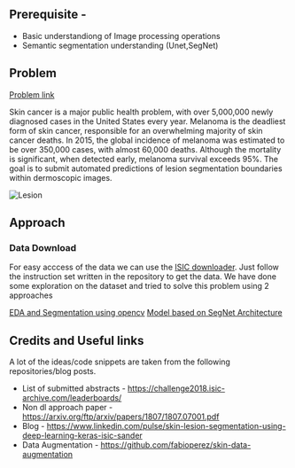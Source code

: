## Prerequisite - 
* Basic understandiong of Image processing operations
* Semantic segmentation understanding (Unet,SegNet)
 
## Problem

[Problem link](https://challenge2018.isic-archive.com/)

Skin cancer is a major public health problem, with over 5,000,000 newly diagnosed cases in the United States every year. Melanoma is the deadliest form of skin cancer, responsible for an overwhelming majority of skin cancer deaths. In 2015, the global incidence of melanoma was estimated to be over 350,000 cases, with almost 60,000 deaths. Although the mortality is significant, when detected early, melanoma survival exceeds 95%.
The goal is to submit automated predictions of lesion segmentation boundaries within dermoscopic images. 


![Lesion](https://challenge2018.isic-archive.com/wp-content/uploads/2018/04/task1.png)


## Approach 
### Data Download
For easy acccess of the data we can use the [ISIC downloader](https://github.com/GalAvineri/ISIC-Archive-Downloader). 
Just follow the instruction set written in the repository to get the data. We have done some exploration on the dataset and tried to solve this problem using 2 approaches

[EDA and Segmentation using opencv](0_SkinLesionSegmentation_EDA_preprocessing.ipynb)
[Model based on SegNet Architecture](1_SkinLesionSegmentation.ipynb)


## Credits and Useful links
A lot of the ideas/code snippets are taken from the following repositories/blog posts. 
* List of submitted abstracts - https://challenge2018.isic-archive.com/leaderboards/ 
* Non dl approach paper - https://arxiv.org/ftp/arxiv/papers/1807/1807.07001.pdf 
* Blog - https://www.linkedin.com/pulse/skin-lesion-segmentation-using-deep-learning-keras-isic-sander 
* Data Augmentation - https://github.com/fabioperez/skin-data-augmentation
